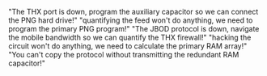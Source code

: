 "The THX port is down, program the auxiliary capacitor so we can connect the PNG hard drive!"
"quantifying the feed won't do anything, we need to program the primary PNG program!"
"The JBOD protocol is down, navigate the mobile bandwidth so we can quantify the THX firewall!"
"hacking the circuit won't do anything, we need to calculate the primary RAM array!"
"You can't copy the protocol without transmitting the redundant RAM capacitor!"
